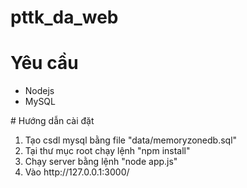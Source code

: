 # pttk_da_web
# Yêu cầu
<ul>
<li>Nodejs
<li>MySQL
</ul>
# Hướng dẫn cài đặt
<ol>
<li>Tạo csdl mysql bằng file "data/memoryzonedb.sql"
<li>Tại thư mục root chạy lệnh "npm install"
<li>Chạy server bằng lệnh "node app.js"
<li>Vào <a>http://127.0.0.1:3000/</a>
